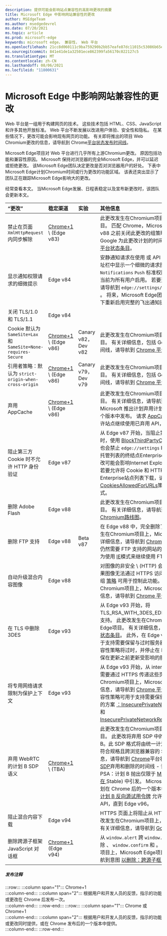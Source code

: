 ```yaml
---
description: 提供可能会影响站点兼容性的高影响更改的摘要
title: Microsoft Edge 中影响网站兼容性的更改
author: MSEdgeTeam
ms.author: msedgedevrel
ms.date: 07/20/2021
ms.topic: article
ms.prod: microsoft-edge
keywords: microsoft edge， 兼容性， Web 平台
ms.openlocfilehash: 21cc8d060111c9ba759290b2bb57eafe87dc11015c53086b65e2c1a2cc152eb9
ms.sourcegitcommit: 841e41de1a32501ece862399fa56170c022127c5
ms.translationtype: MT
ms.contentlocale: zh-CN
ms.lasthandoff: 08/06/2021
ms.locfileid: "11800631"
---
```

# <a name="site-compatibility-impacting-changes-coming-to-microsoft-edge"></a>Microsoft Edge 中影响网站兼容性的更改  

Web 平台是一组用于构建网页的技术。  这些技术包括 HTML、CSS、JavaScript 和许多其他开放标准。  Web 平台不断发展以改进用户体验、安全性和隐私。  在某些情况下，更改可能会影响现有网页的功能。  有关即将推出的项目 Web Chromium更改的信息，请导航到 Chrome[平台状态发布时间线][ChromestatusFeaturesSchedule]。  

Microsoft Edge项目对 Web 平台进行几乎所有上游Chromium更改。  原因包括功能和兼容性原因。  Microsoft 保持对浏览器的完全Microsoft Edge，并可以延迟或拒绝更改。  该Microsoft Edge团队决定更改是否对浏览器用户的好处。  下表中Microsoft Edge计划Chromium时间或行为更改的功能区域。  该表还突出显示了团队正在跟踪Microsoft Edge影响大的更改。  

经常查看本文。  当Microsoft Edge发展、日程表稳定以及宣布新更改时，该团队会更新本文。  

| “更改” | 稳定渠道 | 实验 | 其他信息 |  
|:--- |:--- |:--- |:--- |
| 禁止在页面 `XmlHttpRequest` 内同步解除 | [Chrome+1](#release-comments) \ (Edge v83\)  |  | 此更改发生在Chromium项目上，Microsoft Edge项目。  匹配 Chrome，Microsoft Edge提供在 Edge v88 之前关闭此更改的组策略。  有关详细信息，包括 Google 为此更改计划的时间线，请导航到 [Chrome 平台状态条目][ChromestatusFeature4664843055398912]。  |  
| 显示通知权限请求的细微提示 | Edge v84 |  | 安静通知请求在使用 或 API 请求的网站通知权限的地址栏中显示一个细微的请求图标，以替换完整或 `Notifications` `Push` 标准权限飞出提示 UI。  此功能当前为所有用户启用。  若要选择退出安静通知请求，请导航到 `edge://settings/content/notifications` 。  将来，Microsoft Edge团队可能会探索在某些情况下重新启用完整的飞出通知提示。  |  
| 关闭 TLS/1.0 和 TLS/1.1 | Edge v84 |  |  |  
| Cookie 默认为 `SameSite=Lax` 和 `SameSite=None-requires-Secure` | [Chrome+1](#release-comments) \ (Edge v86\)   | Canary v82，Dev v82 | 此更改发生在Chromium项目上，Microsoft Edge项目。  有关详细信息，包括 Google 为此更改计划的时间线，请导航到 [Chrome 平台状态条目][ChromestatusFeature5088147346030592]。  |  
| 引用者策略：默认为 `strict-origin-when-cross-origin` | [Chrome+1](#release-comments) \ (Edge v86\)   | Canary v79，Dev v79 | 此更改发生在Chromium项目上，Microsoft Edge项目。  有关详细信息，包括 Google 为此更改计划的时间线，请导航到 [Chrome 平台状态条目][ChromestatusFeature6251880185331712]。  |  
| 弃用 AppCache | [Chrome+1](#release-comments) \ (Edge v86\)   |  | 此更改发生在Chromium项目上，Microsoft Edge项目。  有关详细信息，请导航到 [WebDev 文档][WebDevAppCacheRemoval]。  Microsoft 推出计划弃用计划计划在 Chrome 后的一个版本中发布。  请求 [AppCache OriginTrial 令牌][ChromeDevelopersOrigintrialsAppCacheOriginTrial] 允许站点继续使用已弃用 API，直到 Edge v90。  |  
| 阻止第三方 Cookie 时不允许 HTTP 身份验证  | Edge v87  |  | 从 Edge v87 开始，当阻止第三方请求的 Cookie 时，使用 [BlockThirdPartyCookies][DeployedgeMicrosoftEdgePoliciesBlockthirdpartycookies] 策略或 中的开关也会禁止 `edge://settings` HTTP 身份验证。 如果托管列表的终结点Enterprise HTTP[][DeployedgeEdgeIeModePoliciesConfigureUsingUseEnterpriseModeIeWebsiteListPolicy]身份验证，此更改可能会影响Internet Explorer模式站点列表下载。  若要允许将 Cookie 和 HTTP 身份验证同时用于Enterprise站点列表下载，请向[CookiesAllowedForURLs][DeployedgeMicrosoftEdgePoliciesCookiesallowedforurls]策略添加匹配的 URL 模式。  |
| 删除 Adobe Flash | Edge v88  |  | 此更改发生在Chromium项目上，Microsoft Edge项目。  有关详细信息，请导航到[Adobe Flash Chromium路线图][ChromiumFlashRoadmapSupportRemoved]。  | 
| 删除 FTP 支持 | Edge v88  | Beta v87 | 在 Edge v88 中，完全删除了 FTP 支持。  此更改发生在Chromium项目上，Microsoft Edge项目。  有关详细信息，请导航到 [Chrome 平台状态条目][ChromestatusFeature6246151319715840]。  具有仍然需要 FTP 支持的网站的企业可以通过将站点配置为使用 [IE][DeployedgeEdgeIeMode]模式来继续使用 FTP。  | 
| 自动升级混合内容图像 | Edge v88  |  | 对图像的非安全 \ (HTTP\) 会自动升级到 HTTPS;如果图像无法通过 HTTPS 访问，则图像下载将失败。 组 [策略][DeployedgeMicrosoftEdgePoliciesInsecurecontentallowedforurls] 可用于控制此功能。 此更改发生在Chromium项目上，Microsoft Edge项目。 有关详细信息，请导航到 [Chrome 平台状态条目][ChromestatusFeature4926989725073408]。  | 
| 在 TLS 中删除 3DES  | Edge v93  |  | 从 Edge v93 开始，将TLS_RSA_WITH_3DES_EDE_CBC_SHA密码套件的支持。 此更改发生在Chromium项目上，Microsoft Edge项目。 有关详细信息，请导航到 [Chrome 平台状态条目][ChromestatusFeature6678134168485888]。 此外，在 Edge v93 中，兼容性策略可用于支持需要保留与过时服务器的兼容性的方案。 此兼容性策略将过时，并停止在 Edge v95 中运行。 请确保在更新之前更新受影响的服务器。 |
| 将专用网络请求限制为保护上下文  | Edge v93  |  | 从 Edge v93 开始，从 internet (访问本地 intranet) 需要通过 HTTPS 传递这些页面。 此更改发生在Chromium项目上，Microsoft Edge项目。 有关详细信息，请导航到 [Chrome 平台状态条目][ChromestatusFeature5436853517811712]。 有两种兼容性策略可用于支持需要保留与非安全页面的兼容性的方案 [：InsecurePrivateNetworkRequestAllowed][DeployEdgeMicrosoftEdgePoliciesInsecurePrivateNetworkRequestAllowed] 和 [InsecurePrivateNetworkRequestAllowedForUrls][DeployEdgeMicrosoftEdgePoliciesInsecurePrivateNetworkRequestAllowedForUrls]。 |
| 弃用 WebRTC 的计划 B SDP 语义 | [Chrome+1](#release-comments) \ (TBA\)   |  | 此更改发生在Chromium项目上，Microsoft Edge项目。 此更改将弃用 SDP 中的旧会话 (协议) 称为计划 B。此 SDP 格式将由统一计划取代，统一计划是一种符合规格且跨浏览器兼容的 SDP 格式。 有关详细信息，请导航到 [Chrome][ChromestatusFeature5823036655665152]平台状态条目 [，PSA：计划 B SDP][PSADeprecateWebRTCPlanB]弃用和删除的时间线 - 请迁移到统一计划 ，PSA：计划 B 抛出仅限于 [M93 中的 Canary (而不是在 ][PSADeprecateWebRTCPlanBLimitedToCanaryInM93]Stable) 中引发。 Microsoft 推出计划弃用计划计划在 Chrome 后的一个版本中发布。 请求 [WebRTC 计划 B 反向源试用令牌][ChromeDevelopersOrigintrialsWebRTCPlanBOriginTrial] 允许网站继续使用已弃用 API，直到 Edge v96。 |
| 阻止混合内容下载 | Edge v94  |  | HTTPS 页面上将阻止从 HTTP URL 下载文件。 此更改发生在Chromium项目上，Microsoft Edge项目。  有关详细信息，请导航到 [Google 安全博客条目][GoogleBlogSecurity20200206]。 |
| 删除跨源子框架 JavaScript 对话框 | [Chrome+1](#release-comments) (Edge v94)   |  | 从 `window.alert` 跨 `window.prompt` 源 iFrame 中删除 、 `window.confirm` 和 。 此更改发生在Chromium项目上，Microsoft Edge项目。  有关详细信息，请导航到意图 [以删除：跨源子框 JS 对话框](https://groups.google.com/a/chromium.org/g/blink-dev/c/hTOXiBj3D6A/m/JtkdpDd1BAAJ)。 |   

##### <a name="release-comments"></a>发布注释  

:::row:::
   :::column span="1":::
      Chrome+1  
   :::column-end:::
   :::column span="2":::
      根据用户和开发人员的反馈，指示的功能或更改在 Chrome 后发布一次。  
   :::column-end:::
:::row-end:::
:::row:::
   :::column span="1":::
      Chrome 或 Chrome+1  
   :::column-end:::
   :::column span="2":::
      根据用户和开发人员的反馈，指示的功能或更改同时提供，或在 Chrome 发布后的一个版本中提供。  
   :::column-end:::
:::row-end:::

<!-- links -->  

[DeployedgeEdgeIeMode]: /deployedge/edge-ie-mode "关于 IE 模式|Microsoft Docs"  
[DeployedgeEdgeIeModePoliciesConfigureUsingUseEnterpriseModeIeWebsiteListPolicy]: /deployedge/edge-ie-mode-policies#configure-using-the-use-the-enterprise-mode-ie-website-list-policy "使用&quot;使用 Enterprise 模式 IE 网站列表策略 - 配置 IE 模式策略&quot;|Microsoft Docs"  
[DeployedgeMicrosoftEdgePoliciesBlockthirdpartycookies]: /deployedge/microsoft-edge-policies#blockthirdpartycookies "BlockThirdPartyCookies - Microsoft Edge - 策略|Microsoft Docs"  
[DeployedgeMicrosoftEdgePoliciesCookiesallowedforurls]: /deployedge/microsoft-edge-policies#cookiesallowedforurls "CookiesAllowedForUrls - Microsoft Edge - 策略|Microsoft Docs"  
[DeployedgeMicrosoftEdgePoliciesInsecurecontentallowedforurls]:  /deployedge/microsoft-edge-policies#insecurecontentallowedforurls "InsecureContentAllowedForUrls - Microsoft Edge - 策略|Microsoft Docs"  
[DeployedgeMicrosoftEdgePoliciesSslversionmin]: /deployedge/microsoft-edge-policies#sslversionmin "SSLVersionMin - Microsoft Edge - 策略|Microsoft Docs"  
[DeployEdgeMicrosoftEdgePoliciesInsecurePrivateNetworkRequestAllowed]: /deployedge/microsoft-edge-policies#insecureprivatenetworkrequestsallowed "InsecurePrivateNetworkRequestsAllowed - Microsoft Edge - 策略|Microsoft Docs"
[DeployEdgeMicrosoftEdgePoliciesInsecurePrivateNetworkRequestAllowedForUrls]: /deployedge/microsoft-edge-policies#insecureprivatenetworkrequestsallowedforurls "InsecurePrivateNetworkRequestsAllowedForUrls - Microsoft Edge - 策略|Microsoft Docs"

[ChromestatusFeaturesSchedule]: https://www.chromestatus.com/features/schedule "发布时间线|Chrome 平台状态"  
[ChromestatusFeature4664843055398912]: https://chromestatus.com/feature/4664843055398912 "禁止在页面解除 JavaScript 中同步 XHR |Chrome 平台状态"  
[ChromestatusFeature4926989725073408]: https://chromestatus.com/feature/4926989725073408 "自动升级图像混合内容|Chrome 平台状态"  
[ChromestatusFeature5088147346030592]: https://chromestatus.com/feature/5088147346030592 "Cookie 默认为 SameSite=Lax |Chrome 平台状态"  
[ChromestatusFeature6246151319715840]: https://chromestatus.com/feature/6246151319715840 "弃用 FTP 支持|Chrome 平台状态"  
[ChromestatusFeature6251880185331712]: https://chromestatus.com/feature/6251880185331712 "引用器策略：默认为 strict-origin-when-cross-origin |Chrome 平台状态"  
[ChromestatusFeature6678134168485888]: https://chromestatus.com/feature/6678134168485888 "在 TLS 服务中删除 3DES |Chrome 平台状态"
[ChromestatusFeature5436853517811712]: https://chromestatus.com/feature/5436853517811712 "限制子源的专用网络请求，以确保安全上下文|Chrome 平台状态"
[ChromestatusFeature5823036655665152]: https://www.chromestatus.com/feature/5823036655665152 "[WebRTC]弃用和删除计划 B (已弃) |Chrome 平台状态"
[ChromiumFlashRoadmapSupportRemoved]: https://www.chromium.org/flash-roadmap#TOC-Flash-Support-Removed-from-Chromium-Target:-Chrome-88---Jan-2021- "Flash 支持已从目标Chromium (：Chrome 88+ - 2021 年 1 月 2021) - Flash 路线图|Chromium项目"  

[ChromeDevelopersOrigintrialsAppCacheOriginTrial]: https://developers.chrome.com/origintrials/#/view_trial/1776670052997660673 "AppCache OriginTrial 令牌|Chrome 开发人员"  
[ChromeDevelopersOrigintrialsWebRTCPlanBOriginTrial]: https://developer.chrome.com/origintrials/#/view_trial/3892235977954951169 "WebRTC 计划 B 反向源试用令牌|Chrome 开发人员"

[GoogleBlogSecurity20200206]: https://security.googleblog.com/2020/02/protecting-users-from-insecure_6.html "在 Google Chrome 中防止用户下载不安全 - Google Online 安全博客" 

[WebDevAppCacheRemoval]: https://web.dev/appcache-removal "准备 AppCache 删除|web.dev"  

[PSADeprecateWebRTCPlanB]: https://groups.google.com/g/discuss-webrtc/c/UBtZfawdIAA/m/-UVQQcubBQAJ "PSA：计划 B SDP 弃用和删除的时间线 - 请迁移到统一计划"

[PSADeprecateWebRTCPlanBLimitedToCanaryInM93]: https://groups.google.com/g/discuss-webrtc/c/DRRAnej3BTE/m/EqIhrLleBgAJ "PSA：计划 B 引发仅限于 M93 中的 Canary， (Stable) "

<!--todo:  cleanup links  -->  
